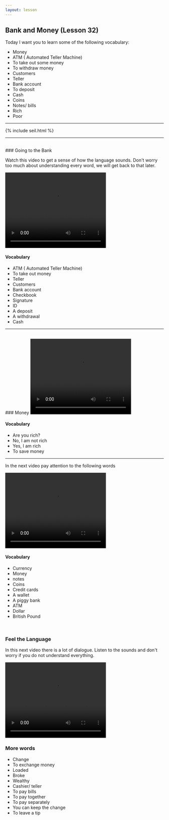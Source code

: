 ```yaml
---
layout: lesson
---
```

## Bank and Money (Lesson 32)


Today I want you to learn some of the following vocabulary:

* Money
* ATM ( Automated Teller Machine)
* To take out some money
* To withdraw money
* Customers 
* Teller
* Bank account
* To deposit 
* Cash
* Coins 
* Notes/ bills
* Rich 
* Poor



<hr>
<div class="our-book">{% include seil.html %}</div>

<hr>

<br class="column">
### Going to the Bank

Watch this video to get a sense of how the language sounds. Don't worry too much about understanding every word, we will get back to that later.


<video width="320" height="240" preload="none">
    <source type="video/youtube" src="http://www.youtube.com/watch?v=TKWYAt1bAD0" />
</video>

#### Vocabulary

* ATM ( Automated Teller Machine)
* To take out money
* Teller
* Customers
* Bank account
* Checkbook
* Signature
* ID
* A deposit 
* A withdrawal
* Cash


<hr>
<br class="column">
### Money

<video width="320" height="240" preload="none">
    <source type="video/youtube" src="http://www.youtube.com/watch?v=FFsyKSnMSts" />
</video>

#### Vocabulary

* Are you rich? 
* No, I am not rich
* Yes, I am rich
* To save money

<hr>

In the next video pay attention to the following words


<video width="320" height="240" preload="none">
    <source type="video/youtube" src="http://www.youtube.com/watch?v=FC1hyh3KrIs" />
</video>

#### Vocabulary

* Currency
* Money
* notes 
* Coins
* Credit cards
* A wallet
* A piggy bank
* ATM 
* Dollar
* British Pound 



<br class="column">

### Feel the Language

In this next video there is a lot of dialogue. 
Listen to the sounds and don't worry if you do not understand everything.

<video width="320" height="240" preload="none">
    <source type="video/youtube" src="http://www.youtube.com/watch?v=xmIGrBq7hNU" />
</video>


<br class="column">

### More words


* Change 
* To exchange money
* Loaded 
* Broke 
* Wealthy
* Cashier/ teller
* To pay bills
* To pay together
* To pay separately
* You can keep the change
* To leave a tip






